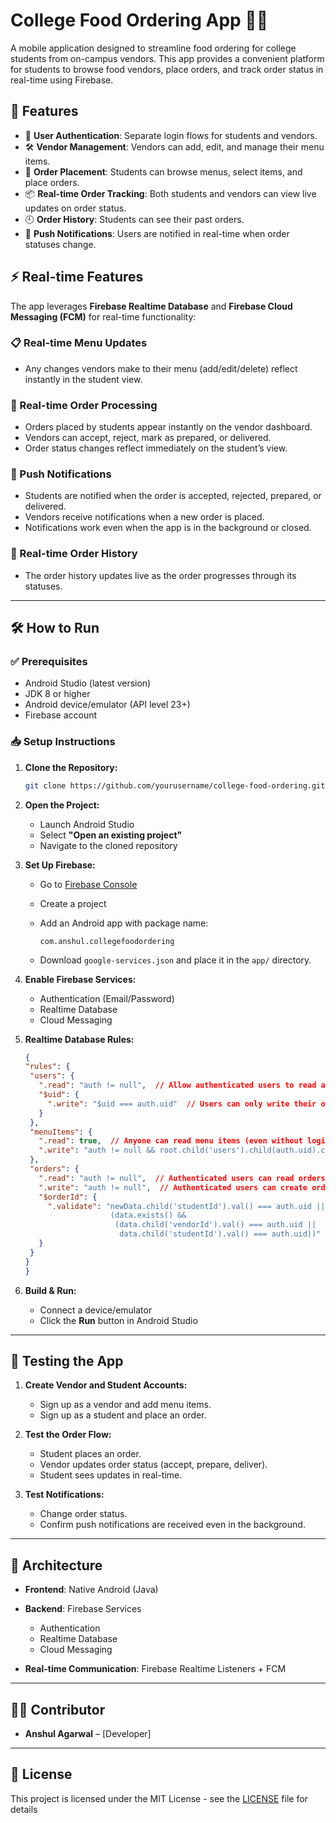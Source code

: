 # College Food Ordering App 🍔📱

A mobile application designed to streamline food ordering for college students from on-campus vendors. This app provides a convenient platform for students to browse food vendors, place orders, and track order status in real-time using Firebase.

## 🚀 Features

- 🔐 **User Authentication**: Separate login flows for students and vendors.
- 🛠️ **Vendor Management**: Vendors can add, edit, and manage their menu items.
- 🛒 **Order Placement**: Students can browse menus, select items, and place orders.
- 📦 **Real-time Order Tracking**: Both students and vendors can view live updates on order status.
- 🕘 **Order History**: Students can see their past orders.
- 🔔 **Push Notifications**: Users are notified in real-time when order statuses change.

## ⚡ Real-time Features

The app leverages **Firebase Realtime Database** and **Firebase Cloud Messaging (FCM)** for real-time functionality:

### 📋 Real-time Menu Updates
- Any changes vendors make to their menu (add/edit/delete) reflect instantly in the student view.

### 🔄 Real-time Order Processing
- Orders placed by students appear instantly on the vendor dashboard.
- Vendors can accept, reject, mark as prepared, or delivered.
- Order status changes reflect immediately on the student’s view.

### 📲 Push Notifications
- Students are notified when the order is accepted, rejected, prepared, or delivered.
- Vendors receive notifications when a new order is placed.
- Notifications work even when the app is in the background or closed.

### 🧾 Real-time Order History
- The order history updates live as the order progresses through its statuses.

---

## 🛠️ How to Run

### ✅ Prerequisites
- Android Studio (latest version)
- JDK 8 or higher
- Android device/emulator (API level 23+)
- Firebase account

### 📥 Setup Instructions

1. **Clone the Repository:**
   ```bash
   git clone https://github.com/yourusername/college-food-ordering.git


2. **Open the Project:**

   * Launch Android Studio
   * Select **"Open an existing project"**
   * Navigate to the cloned repository

3. **Set Up Firebase:**

   * Go to [Firebase Console](https://console.firebase.google.com)
   * Create a project
   * Add an Android app with package name:

     ```
     com.anshul.collegefoodordering
     ```
   * Download `google-services.json` and place it in the `app/` directory.

4. **Enable Firebase Services:**

   * Authentication (Email/Password)
   * Realtime Database
   * Cloud Messaging

5. **Realtime Database Rules:**

   ```json
   {
   "rules": {
    "users": {
      ".read": "auth != null",  // Allow authenticated users to read all users (needed for vendor listing)
      "$uid": {
        ".write": "$uid === auth.uid"  // Users can only write their own data
      }
    },
    "menuItems": {
      ".read": true,  // Anyone can read menu items (even without login)
      ".write": "auth != null && root.child('users').child(auth.uid).child('userType').val() === 'vendor'"  // Only vendors can write
    },
    "orders": {
      ".read": "auth != null",  // Authenticated users can read orders
      ".write": "auth != null",  // Authenticated users can create orders
      "$orderId": {
        ".validate": "newData.child('studentId').val() === auth.uid || 
                      (data.exists() && 
                       (data.child('vendorId').val() === auth.uid || 
                        data.child('studentId').val() === auth.uid))"  // Validate proper ownership
      }
    }
   }
   }

6. **Build & Run:**

   * Connect a device/emulator
   * Click the **Run** button in Android Studio

---

## 🧪 Testing the App

1. **Create Vendor and Student Accounts:**

   * Sign up as a vendor and add menu items.
   * Sign up as a student and place an order.

2. **Test the Order Flow:**

   * Student places an order.
   * Vendor updates order status (accept, prepare, deliver).
   * Student sees updates in real-time.

3. **Test Notifications:**

   * Change order status.
   * Confirm push notifications are received even in the background.

---

## 🧱 Architecture

* **Frontend**: Native Android (Java)
* **Backend**: Firebase Services

  * Authentication
  * Realtime Database
  * Cloud Messaging
* **Real-time Communication**: Firebase Realtime Listeners + FCM

---

## 👨‍💻 Contributor

* **Anshul Agarwal** – \[Developer]

---

## 📎 License

This project is licensed under the MIT License - see the [LICENSE](LICENSE) file for details
